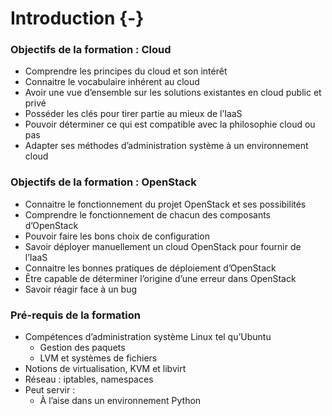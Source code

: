 # Introduction {-}

### Objectifs de la formation : Cloud

-   Comprendre les principes du cloud et son intérêt
-   Connaitre le vocabulaire inhérent au cloud
-   Avoir une vue d’ensemble sur les solutions existantes en cloud public et privé
-   Posséder les clés pour tirer partie au mieux de l’IaaS
-   Pouvoir déterminer ce qui est compatible avec la philosophie cloud ou pas
-   Adapter ses méthodes d’administration système à un environnement cloud

### Objectifs de la formation : OpenStack

-   Connaitre le fonctionnement du projet OpenStack et ses possibilités
-   Comprendre le fonctionnement de chacun des composants d’OpenStack
-   Pouvoir faire les bons choix de configuration
-   Savoir déployer manuellement un cloud OpenStack pour fournir de l’IaaS
-   Connaitre les bonnes pratiques de déploiement d’OpenStack
-   Être capable de déterminer l’origine d’une erreur dans OpenStack
-   Savoir réagir face à un bug

### Pré-requis de la formation

-   Compétences d’administration système Linux tel qu’Ubuntu
    -   Gestion des paquets
    -   LVM et systèmes de fichiers
-   Notions de virtualisation, KVM et libvirt
-   Réseau : iptables, namespaces
-   Peut servir :
    -   À l’aise dans un environnement Python

